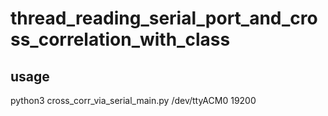 # thread_reading_serial_port_and_cross_correlation_with_class

## usage

python3 cross_corr_via_serial_main.py /dev/ttyACM0 19200
